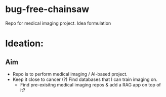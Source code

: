 # bug-free-chainsaw
Repo for medical imaging project. Idea formulation

# Ideation:
## Aim
- Repo is to perform medical imaging / AI-based project.
- Keep it close to cancer (?) Find databases that I can train imaging  on.
    - Find pre-exisitng medical imaging repos & add a RAG app on top of it?
